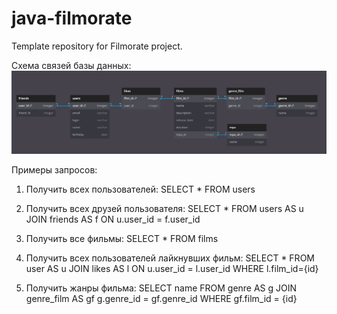 # java-filmorate
Template repository for Filmorate project.

Схема связей базы данных:
![DB Scheme](filmorate_db_scheme.png)

Примеры запросов: 
1. Получить всех пользователей:
SELECT *
FROM users

2. Получить всех друзей пользователя:
SELECT *
FROM users AS u
JOIN friends AS f ON u.user_id = f.user_id

3. Получить все фильмы:
SELECT *
FROM films

4. Получить всех пользователей лайкнувших фильм:
SELECT *
FROM user AS u
JOIN likes AS l ON u.user_id = l.user_id
WHERE l.film_id={id}

5. Получить жанры фильма:
SELECT name
FROM genre AS g
JOIN genre_film AS gf g.genre_id = gf.genre_id
WHERE gf.film_id = {id}